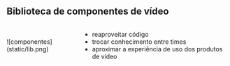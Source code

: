 ## Biblioteca de componentes de vídeo

<div style="display: flex; align-items: center; justify-content: space-around">
  ![componentes](static/lib.png)

  <ul>
    <li>reaproveitar código</li>
    <li>trocar conhecimento entre times</li>
    <li>aproximar a experiência de uso dos produtos de vídeo</li>
  </ul>
</div>
